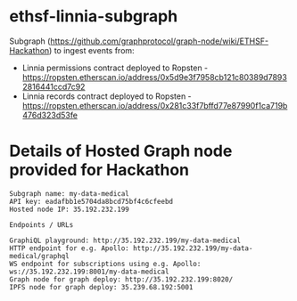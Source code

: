 # ethsf-linnia-subgraph

Subgraph (https://github.com/graphprotocol/graph-node/wiki/ETHSF-Hackathon) to ingest events from:

* Linnia permissions contract deployed to Ropsten - https://ropsten.etherscan.io/address/0x5d9e3f7958cb121c80389d78932816441ccd7c92
* Linnia records contract deployed to Ropsten - https://ropsten.etherscan.io/address/0x281c33f7bffd77e87990f1ca719b476d323d53fe

# Details of Hosted Graph node provided for Hackathon

```
Subgraph name: my-data-medical
API key: eadafbb1e5704da8bcd75bf4c6cfeebd
Hosted node IP: 35.192.232.199

Endpoints / URLs

GraphiQL playground: http://35.192.232.199/my-data-medical 
HTTP endpoint for e.g. Apollo: http://35.192.232.199/my-data-medical/graphql
WS endpoint for subscriptions using e.g. Apollo: ws://35.192.232.199:8001/my-data-medical
Graph node for graph deploy: http://35.192.232.199:8020/
IPFS node for graph deploy: 35.239.68.192:5001
```
